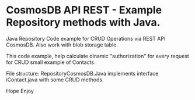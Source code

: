 # CosmosDB API REST - Example Repository methods with Java.
Java Repository Code example for CRUD Operations via REST API CosmosDB. Also work with blob storage table.

This code example, help calculate dinamic "authorization" for every request for CRUD small example of Contacts.

File structure: RepositoryCosmosDB.Java implements interface iContact.java with some CRUD methods.

Hope Enjoy
